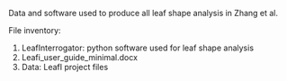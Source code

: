 Data and software used to produce all leaf shape analysis in Zhang et al.

File inventory:
1) LeafInterrogator: python software used for leaf shape analysis
2) Leafi_user_guide_minimal.docx
3) Data: LeafI project files